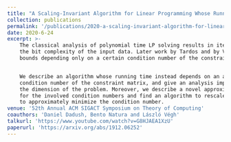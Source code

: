 ```yaml
---
title: "A Scaling-Invariant Algorithm for Linear Programming Whose Running Time Depends Only on the Constraint Matrix"
collection: publications
permalink: '/publications/2020-a-scaling-invariant-algorithm-for-linear-programming-whose-running-time-depends-only-on-the-constraint-matrix'
date: 2020-6-24
excerpt: >-
    The classical analysis of polynomial time LP solving results in iteration bounds depending on
    the bit complexity of the input data. Later work by Tardos and by Vavasis and Ye established
    bounds depending only on a certain condition number of the constraint matrix.


    We describe an algorithm whose running time instead depends on an arbitrarily much better (smaller)
    condition number of the constraint matrix, and give an analysis improving the dependence on
    the dimension of the problem. Moreover, we describe a novel approximation method
    for the involved condition numbers and find an algorithm to rescale the constraint matrix
    to approximately minimize the condition number.
venue: '52th Annual ACM SIGACT Symposium on Theory of Computing'
coauthors: 'Daniel Dadush, Bento Natura and László Végh'
talkurl: 'https://www.youtube.com/watch?v=G8HJAEA1XzU'
paperurl: 'https://arxiv.org/abs/1912.06252'
---
```

